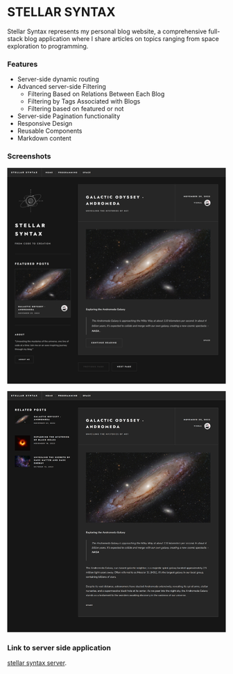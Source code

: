 # STELLAR SYNTAX

Stellar Syntax represents my personal blog website, a comprehensive full-stack blog application where I share articles on topics ranging from space exploration to programming.

### Features

- Server-side dynamic routing
- Advanced server-side Filtering
  - Filtering Based on Relations Between Each Blog
  - Filtering by Tags Associated with Blogs
  - Filtering based on featured or not
- Server-side Pagination functionality
- Responsive Design
- Reusable Components
- Markdown content


### Screenshots

![HomePage](public/homepage.png "Stellar Syntax Homepage")

![SingleBlogPage](public/singleBlogPage.png "Stellar Syntax SingleBlogPage")

### Link to server side application

[stellar syntax server](https://github.com/vishaldethe15/stellar-syntax-server).
